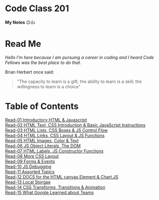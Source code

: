 
# Code Class 201
**My Notes** :wink::+1:

# Read Me
*Hello I'm here because I am pursuing a career in coding and I heard Code Fellows was the best place to do that.*  

Brian Herbert once said:  
> "The capacity to learn is a gift; the ability to learn is a skill; the willingness to learn is a choice"      
                                                                               

# Table of Contents

[Read-01 Introductory HTML & Javascript](class-01.md)  
[Read-02 HTML Text, CSS Introduction & Basic JavaScript Instructions](class-02.md)    
[Read-03 HTML Lists, CSS Boxes & JS Control Flow](class-03.md)  
[Read-04 HTML Links, CSS Layout & JS Functions](class-04.md)  
[Read-05 HTML Images, Color & Text](class-05.md)  
[Read-06 JS Object Literals, The DOM](class-06.md)  
[Read-07 HTML Labels, JS Constructor Functions](class07.md)  
[Read-08 More CSS Layout](layout.md)  
[Read-09 Forms & Events](forms-events.md)   
[Read-10 JS Debugging](debug.md)    
[Read-11 Assorted Topics](topics.md)  
[Read-12 DOCS for the HTML canvas Element & Chart.JS](docs-canvas-element.md)  
[Read-13 Local Storgae](storage.md)   
[Read-14 CSS Transforms, Transitions & Animation](trans-animation.md)    
[Read-15 What Google Learned about Teams](google-teams.md)    










